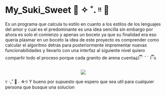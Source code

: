 # My_Suki_Sweet  🧷 ✧ ˚. ᵎᵎ 🎀
Es un programa que calcula tu estilo en cuanto a los estilos de los lenguajes del amor y cual es el predominante 
es una idea sencilla sin embargo por ahora es solo el comienzo y apenas un boceto ya que su finalidad era
 eso  queria plasmar en un boceto la idea de este proyecto es comprender como calcular el algoritmo 
detras para posteriormente imprementar nuevas funcionabilidades y llevarlo con una interfaz al siguiente nivel quiero compartir 
todo el proceso porque cada granito de arena cuenta໒꒰ྀི´ ˘ ` ꒱ྀིა


<div align="center">
    <img src="https://image.myanimelist.net/ui/zDfsGXdyJZyVZjOdsLhm0n_oxOsneLh8-QdzFABnX5xBdA63oJrkiFi8UzRECBbl4KfEnHzLO2rqve7-HDcsoQ">


  
</div>





୧ ‧₊˚ 🍓 ⋅ ☆୭ Y bueno por supuesto que espero que sea util para cualquier persona que busque una solucion 
